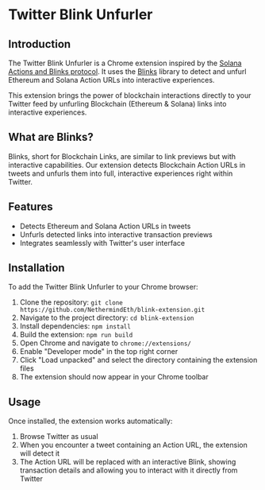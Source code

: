 # Twitter Blink Unfurler

## Introduction

The Twitter Blink Unfurler is a Chrome extension inspired by the [Solana Actions and Blinks protocol](https://docs.dialect.to/documentation). It uses the [Blinks](https://github.com/dialectlabs/blinks) library to detect and unfurl Ethereum and Solana Action URLs into interactive experiences.

This extension brings the power of blockchain interactions directly to your Twitter feed by unfurling Blockchain (Ethereum & Solana) links into interactive experiences.

## What are Blinks?

Blinks, short for Blockchain Links, are similar to link previews but with interactive capabilities. Our extension detects Blockchain Action URLs in tweets and unfurls them into full, interactive experiences right within Twitter.

## Features

- Detects Ethereum and Solana Action URLs in tweets
- Unfurls detected links into interactive transaction previews
- Integrates seamlessly with Twitter's user interface

## Installation

To add the Twitter Blink Unfurler to your Chrome browser:

1. Clone the repository: `git clone https://github.com/NethermindEth/blink-extension.git`
2. Navigate to the project directory: `cd blink-extension`
3. Install dependencies: `npm install`
4. Build the extension: `npm run build`
5. Open Chrome and navigate to `chrome://extensions/`
6. Enable "Developer mode" in the top right corner
7. Click "Load unpacked" and select the directory containing the extension files
8. The extension should now appear in your Chrome toolbar

## Usage

Once installed, the extension works automatically:

1. Browse Twitter as usual
2. When you encounter a tweet containing an Action URL, the extension will detect it
3. The Action URL will be replaced with an interactive Blink, showing transaction details and allowing you to interact with it directly from Twitter
